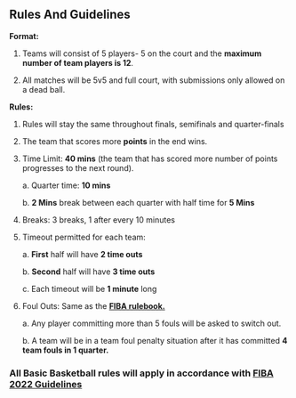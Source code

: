 ## **Rules And Guidelines**
 

**Format:**

1.  Teams will consist of 5 players- 5 on the court and the **maximum number of team players is 12**. 

2.  All matches will be 5v5 and full court, with submissions only allowed on a dead ball. 
    

**Rules:**

1.  Rules will stay the same throughout finals, semifinals and quarter-finals
    
2.  The team that scores more **points** in the end wins. 
    
3.  Time Limit: **40 mins** (the team that has scored more number of points progresses to the next round).
    
    a.  Quarter time: **10 mins**
        
    b.  **2 Mins** break between each quarter with half time for **5 Mins**
        
4. Breaks: 3 breaks, 1 after every 10 minutes
    
5.  Timeout permitted for each team: 
    
     a.  **First** half will have **2 time outs** 
        
     b.  **Second** half will have **3 time outs**
        
     c.  Each timeout will be **1 minute** long
6.  Foul Outs: Same as the [**FIBA rulebook.**](https://www.fiba.basketball/documents/official-basketball-rules/2022.pdf) 
    
     a.  Any player committing more than 5 fouls will be asked to switch out.
        
     b.  A team will be in a team foul penalty situation after it has committed **4 team fouls in 1 quarter.**


### All Basic Basketball rules will apply in accordance with [**FIBA 2022 Guidelines**](https://www.fiba.basketball/documents/official-basketball-rules/2022.pdf)
